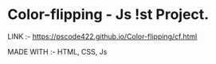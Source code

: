 # Color-flipping - Js !st Project.

LINK :- https://pscode422.github.io/Color-flipping/cf.html

MADE WITH :- HTML, CSS, Js
